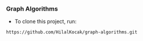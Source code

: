 ### Graph Algorithms

- To clone this project, run:
```
https://github.com/HilalKocak/graph-algorithms.git
```
